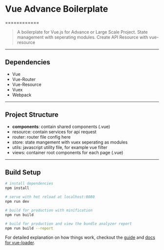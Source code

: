 # Vue Advance Boilerplate
============
> A boilerplate for Vue.js for Advance or Large Scale Project.
> State management with seperating modules.
> Create API Resource with vue-resource

----------------------------------------
## Dependencies
* Vue
* Vue-Router
* Vue-Resource
* Vuex
* Webpack

----------------------------------------
## Project Structure
* <b>components</b>: contain shared components (.vue)
* resource: contain services for api request
* router: router file config here
* store: state mangement with vuex seperating as modules
* utils: javascript utility file, for example vue filter
* views: container root components for each page (.vue)

----------------------------------------
## Build Setup

``` bash
# install dependencies
npm install

# serve with hot reload at localhost:8080
npm run dev

# build for production with minification
npm run build

# build for production and view the bundle analyzer report
npm run build --report
```

For detailed explanation on how things work, checkout the [guide](http://vuejs-templates.github.io/webpack/) and [docs for vue-loader](http://vuejs.github.io/vue-loader).
